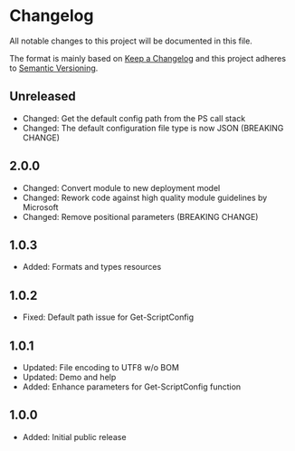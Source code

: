 # Changelog

All notable changes to this project will be documented in this file.

The format is mainly based on [Keep a Changelog](http://keepachangelog.com/)
and this project adheres to [Semantic Versioning](http://semver.org/).


## Unreleased

* Changed: Get the default config path from the PS call stack
* Changed: The default configuration file type is now JSON (BREAKING CHANGE)


## 2.0.0

* Changed: Convert module to new deployment model
* Changed: Rework code against high quality module guidelines by Microsoft
* Changed: Remove positional parameters (BREAKING CHANGE)


## 1.0.3

* Added: Formats and types resources


## 1.0.2

* Fixed: Default path issue for Get-ScriptConfig


## 1.0.1

* Updated: File encoding to UTF8 w/o BOM
* Updated: Demo and help
* Added: Enhance parameters for Get-ScriptConfig function


## 1.0.0

* Added: Initial public release
